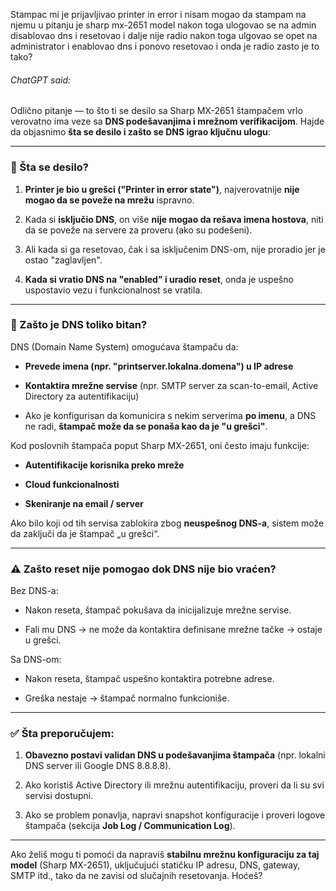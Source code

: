
Stampac mi je prijavljivao printer in error i nisam mogao da stampam na njemu u pitanju je sharp mx-2651 model nakon toga ulogovao se na admin disablovao dns i resetovao i dalje nije radio nakon toga ulgovao se opet na administrator i enablovao dns i ponovo resetovao i onda je radio zasto je to tako?

###### ChatGPT said:

Odlično pitanje — to što ti se desilo sa Sharp MX-2651 štampačem vrlo verovatno ima veze sa **DNS podešavanjima i mrežnom verifikacijom**. Hajde da objasnimo **šta se desilo i zašto se DNS igrao ključnu ulogu**:

---

### 🔧 Šta se desilo?

1. **Printer je bio u grešci ("Printer in error state")**, najverovatnije **nije mogao da se poveže na mrežu** ispravno.
    
2. Kada si **isključio DNS**, on više **nije mogao da rešava imena hostova**, niti da se poveže na servere za proveru (ako su podešeni).
    
3. Ali kada si ga resetovao, čak i sa isključenim DNS-om, nije proradio jer je ostao "zaglavljen".
    
4. **Kada si vratio DNS na "enabled" i uradio reset**, onda je uspešno uspostavio vezu i funkcionalnost se vratila.
    

---

### 🧠 Zašto je DNS toliko bitan?

DNS (Domain Name System) omogućava štampaču da:

- **Prevede imena (npr. "printserver.lokalna.domena") u IP adrese**
    
- **Kontaktira mrežne servise** (npr. SMTP server za scan-to-email, Active Directory za autentifikaciju)
    
- Ako je konfigurisan da komunicira s nekim serverima **po imenu**, a DNS ne radi, **štampač može da se ponaša kao da je "u grešci"**.
    

Kod poslovnih štampača poput Sharp MX-2651, oni često imaju funkcije:

- **Autentifikacije korisnika preko mreže**
    
- **Cloud funkcionalnosti**
    
- **Skeniranje na email / server**
    

Ako bilo koji od tih servisa zablokira zbog **neuspešnog DNS-a**, sistem može da zaključi da je štampač „u grešci“.

---

### ⚠️ Zašto reset nije pomogao dok DNS nije bio vraćen?

Bez DNS-a:

- Nakon reseta, štampač pokušava da inicijalizuje mrežne servise.
    
- Fali mu DNS → ne može da kontaktira definisane mrežne tačke → ostaje u grešci.
    

Sa DNS-om:

- Nakon reseta, štampač uspešno kontaktira potrebne adrese.
    
- Greška nestaje → štampač normalno funkcioniše.
    

---

### ✅ Šta preporučujem:

1. **Obavezno postavi validan DNS u podešavanjima štampača** (npr. lokalni DNS server ili Google DNS 8.8.8.8).
    
2. Ako koristiš Active Directory ili mrežnu autentifikaciju, proveri da li su svi servisi dostupni.
    
3. Ako se problem ponavlja, napravi snapshot konfiguracije i proveri logove štampača (sekcija **Job Log / Communication Log**).
    

---

Ako želiš mogu ti pomoći da napraviš **stabilnu mrežnu konfiguraciju za taj model** (Sharp MX-2651), uključujući statičku IP adresu, DNS, gateway, SMTP itd., tako da ne zavisi od slučajnih resetovanja. Hoćeš?